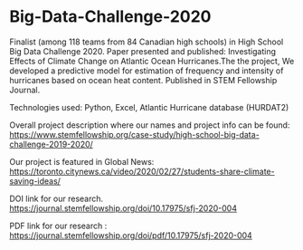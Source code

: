 # Big-Data-Challenge-2020
Finalist (among 118 teams from 84 Canadian high schools) in  High School Big Data Challenge 2020. Paper presented and published: Investigating Effects of Climate Change on Atlantic Ocean Hurricanes.The the project, We developed a predictive model for estimation of frequency and intensity of hurricanes based on ocean heat content.  Published in STEM Fellowship Journal. 

Technologies used: Python, Excel, Atlantic Hurricane database (HURDAT2)

Overall project description where our names and project info can be found:
https://www.stemfellowship.org/case-study/high-school-big-data-challenge-2019-2020/

Our project is featured in Global News:
https://toronto.citynews.ca/video/2020/02/27/students-share-climate-saving-ideas/

DOI link for our research.
https://journal.stemfellowship.org/doi/10.17975/sfj-2020-004

PDF link for our research :
https://journal.stemfellowship.org/doi/pdf/10.17975/sfj-2020-004
